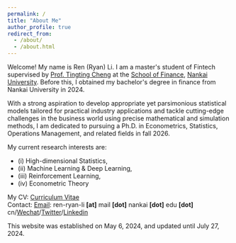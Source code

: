 ```yaml
---
permalink: /
title: "About Me"
author_profile: true
redirect_from: 
  - /about/
  - /about.html
---
```



Welcome! My name is Ren (Ryan) Li. I am a master's student of Fintech supervised by [Prof. Tingting Cheng](https://sites.google.com/site/tingtingcheng2014/home) at the [School of Finance](http://en.finance.nankai.edu.cn/), [Nankai University](https://en.nankai.edu.cn/). Before this, I obtained my bachelor's degree in finance from Nankai University in 2024. 

With a strong aspiration to develop appropriate yet parsimonious statistical models tailored for practical industry applications and tackle cutting-edge challenges in the business world using precise mathematical and simulation methods, I am dedicated to pursuing a Ph.D. in Econometrics, Statistics, Operations Management, and related fields in fall 2026.

My current research interests are:
- (i) High-dimensional Statistics,
- (ii) Machine Learning & Deep Learning,
- (iii) Reinforcement Learning,
- (iv) Econometric Theory

My CV: [Curriculum Vitae](../assets/CurriculumVitae.pdf)  
Contact: [Email](mailto:2013455@mail.nankai.edu.cn): ren-ryan-li **[at]** mail **[dot]** nankai **[dot]** edu **[dot]** cn/[Wechat](../images/Wechat.jpg)/[Twitter](https://twitter.com/RyanLee32714932)/[Linkedin](https://www.linkedin.com/in/%E4%BB%BB-%E6%9D%8E-8692b9225/)

This website was established on May 6, 2024, and updated until July 27, 2024.
